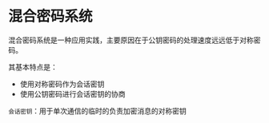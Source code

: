 # 混合密码系统

混合密码系统是一种应用实践，主要原因在于公钥密码的处理速度远远低于对称密码。

其基本特点是：

- 使用对称密码作为会话密钥
- 使用公钥密码进行会话密钥的协商

`会话密钥`：用于单次通信的临时的负责加密消息的对称密钥
